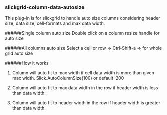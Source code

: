 ### slickgrid-column-data-autosize

This plug-in is for slickgrid to handle auto size columns considering header size, data size, cell-formats and max data width.

######Single column auto size
Double click on a column resize handle for auto size

######All columns auto size
Select a cell or row => Ctrl-Shift-a => for whole grid auto size

######How it works

1. Column will auto fit to max width if cell data width is more than given max width.
   Slick.AutoColumnSize(100) or default :200

2. Column will auto fit to max data width in the row if header width is less than data width.

3. Column will auto fit to header width in the row if header width is greater than data width.